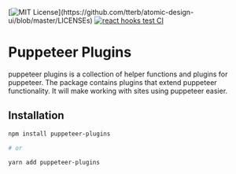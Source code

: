 [![MIT License](https://img.shields.io/apm/l/atomic-design-ui.svg?)](https://github.com/tterb/atomic-design-ui/blob/master/LICENSEs) [![react hooks test CI](https://github.com/endalk200/puppeteer-plugins/actions/workflows/test-ci.yml/badge.svg)](https://github.com/endalk200/puppeteer-plugins/actions/workflows/test-ci.yml)

# Puppeteer Plugins

puppeteer plugins is a collection of helper functions and plugins for puppeteer. The package contains plugins that extend puppeteer functionality. It will make working with sites using puppeteer easier.

## Installation

```bash
npm install puppeteer-plugins

# or

yarn add puppeteer-plugins
```

